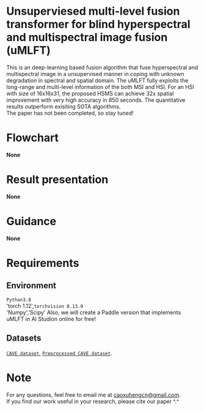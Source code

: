 # Unsuperviesed multi-level fusion transformer for blind hyperspectral and multispectral image fusion (uMLFT)
This is an deep-learning based fusion algorithm that fuse hyperspectral and multispectral image in a unsupervised manner in coping with unknown degradation in spectral and spatial domain. The uMLFT fully exploits the long-range and multi-level information of the both MSI and HSI. For an HSI with size of 16x16x31, the proposed HSMS can achieve 32x spatial improvement with very high accuracy in 850 seconds. The quantitative results outperform exisiting SOTA algorithms.  
The paper has not been completed, so stay tuned!
# Flowchart
**None**
# Result presentation
**None**
# Guidance
**None**
# Requirements
## Environment
`Python3.8`  
'torch 1.12',`torchvision 0.13.0`  
'Numpy','Scipy'
Also, we will create a Paddle version that implements uMLFT in AI Studion online for free!
## Datasets
[`CAVE dataset`](https://www1.cs.columbia.edu/CAVE/databases/multispectral/), 
 [`Preprocessed CAVE dataset`](https://aistudio.baidu.com/aistudio/datasetdetail/147509).
# Note
For any questions, feel free to email me at caoxuhengcn@gmail.com.  
If you find our work useful in your research, please cite our paper ^.^
